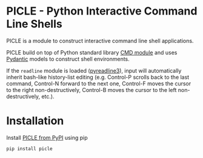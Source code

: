# PICLE - Python Interactive Command Line Shells

PICLE is a module to construct interactive command line shell
applications.

PICLE build on top of Python standard library 
[CMD module](https://docs.python.org/3/library/cmd.html) and 
uses [Pydantic](https://docs.pydantic.dev/latest/) models to 
construct shell environments. 

If the ``readline`` module is loaded 
([pyreadline3](https://pypi.org/project/pyreadline3/)), input will 
automatically inherit bash-like history-list editing (e.g. 
Control-P scrolls back to the last command, Control-N forward 
to the next one, Control-F moves the cursor to the right 
non-destructively, Control-B moves the cursor to the left 
non-destructively, etc.).

# Installation

Install [PICLE from PyPI](https://pypi.org/project/picle/) using pip

```
pip install picle
```